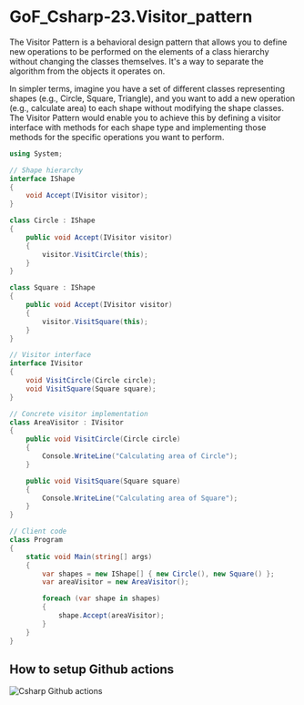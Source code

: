# GoF_Csharp-23.Visitor_pattern

The Visitor Pattern is a behavioral design pattern that allows you to define new operations to be performed on the elements of a class hierarchy without
changing the classes themselves. It's a way to separate the algorithm from the objects it operates on.

In simpler terms, imagine you have a set of different classes representing shapes (e.g., Circle, Square, Triangle), and you want to add a new operation
(e.g., calculate area) to each shape without modifying the shape classes. The Visitor Pattern would enable you to achieve this by defining a visitor
interface with methods for each shape type and implementing those methods for the specific operations you want to perform.

```csharp
using System;

// Shape hierarchy
interface IShape
{
    void Accept(IVisitor visitor);
}

class Circle : IShape
{
    public void Accept(IVisitor visitor)
    {
        visitor.VisitCircle(this);
    }
}

class Square : IShape
{
    public void Accept(IVisitor visitor)
    {
        visitor.VisitSquare(this);
    }
}

// Visitor interface
interface IVisitor
{
    void VisitCircle(Circle circle);
    void VisitSquare(Square square);
}

// Concrete visitor implementation
class AreaVisitor : IVisitor
{
    public void VisitCircle(Circle circle)
    {
        Console.WriteLine("Calculating area of Circle");
    }

    public void VisitSquare(Square square)
    {
        Console.WriteLine("Calculating area of Square");
    }
}

// Client code
class Program
{
    static void Main(string[] args)
    {
        var shapes = new IShape[] { new Circle(), new Square() };
        var areaVisitor = new AreaVisitor();

        foreach (var shape in shapes)
        {
            shape.Accept(areaVisitor);
        }
    }
}
```

## How to setup Github actions

![Csharp Github actions](https://github.com/luiscoco/GoF_Csharp-16.Iterator_pattern/assets/32194879/1263a83b-d11c-4a48-ad5c-c22eecd42836)


